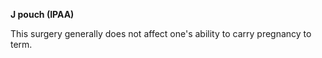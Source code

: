 **J pouch (IPAA)**

This surgery generally does not affect one's ability to carry pregnancy to term.   


